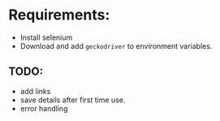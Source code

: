# Requirements:

- Install selenium
- Download and add `geckodriver` to environment variables.

## TODO:

- add links
- save details after first time use.
- error handling
